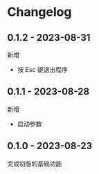 ﻿# Changelog

## 0.1.2 - 2023-08-31
新增
* 按 Esc 键退出程序


## 0.1.1 - 2023-08-28
新增
* 启动参数


## 0.1.0 - 2023-08-23

完成初版的基础功能
